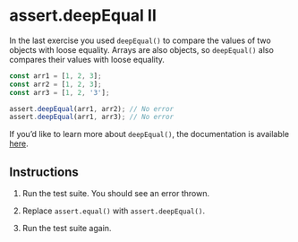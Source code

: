 # assert.deepEqual II

In the last exercise you used ``deepEqual()`` to compare the values of two objects with loose equality. Arrays are also objects, so ``deepEqual()`` also compares their values with loose equality.
```javascript
const arr1 = [1, 2, 3];
const arr2 = [1, 2, 3];
const arr3 = [1, 2, '3'];

assert.deepEqual(arr1, arr2); // No error
assert.deepEqual(arr1, arr3); // No error
```

If you’d like to learn more about ``deepEqual()``, the documentation is available [here](https://nodejs.org/api/assert.html#assert_assert_deepequal_actual_expected_message).

## Instructions

1. Run the test suite. You should see an error thrown.

2. Replace ``assert.equal()`` with ``assert.deepEqual()``.

3. Run the test suite again.
